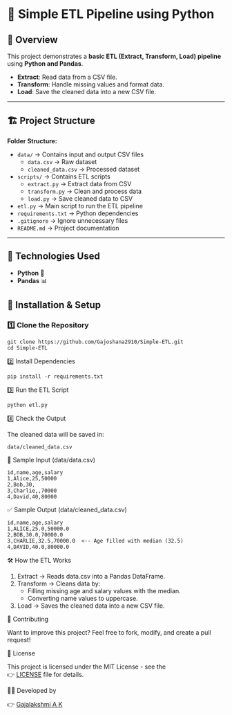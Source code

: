 # 📌 Simple ETL Pipeline using Python

## 📖 Overview  
This project demonstrates a **basic ETL (Extract, Transform, Load) pipeline** using **Python and Pandas**.  

- **Extract**: Read data from a CSV file.  
- **Transform**: Handle missing values and format data.  
- **Load**: Save the cleaned data into a new CSV file.  

---
## 🏗️ Project Structure  

**Folder Structure:**
- `data/` → Contains input and output CSV files  
  - `data.csv` → Raw dataset  
  - `cleaned_data.csv` → Processed dataset  
- `scripts/` → Contains ETL scripts  
  - `extract.py` → Extract data from CSV  
  - `transform.py` → Clean and process data  
  - `load.py` → Save cleaned data to CSV  
- `etl.py` → Main script to run the ETL pipeline  
- `requirements.txt` → Python dependencies  
- `.gitignore` → Ignore unnecessary files  
- `README.md` → Project documentation  

---

## 🔧 Technologies Used  
- **Python** 🐍  
- **Pandas** 📊  


## 📜 Installation & Setup  

### 1️⃣ Clone the Repository  
```
git clone https://github.com/Gajoshana2910/Simple-ETL.git
cd Simple-ETL
```
2️⃣ Install Dependencies
```
pip install -r requirements.txt
```
3️⃣ Run the ETL Script
```
python etl.py
```
4️⃣ Check the Output

The cleaned data will be saved in:
```
data/cleaned_data.csv
```
📄 Sample Input (data/data.csv)
```
id,name,age,salary
1,Alice,25,50000
2,Bob,30,
3,Charlie,,70000
4,David,40,80000
```
✅ Sample Output (data/cleaned_data.csv)
```
id,name,age,salary
1,ALICE,25.0,50000.0
2,BOB,30.0,70000.0
3,CHARLIE,32.5,70000.0  <-- Age filled with median (32.5)
4,DAVID,40.0,80000.0
```
🛠 How the ETL Works

1. Extract → Reads data.csv into a Pandas DataFrame.
2. Transform → Cleans data by:
    - Filling missing age and salary values with the median.
    - Converting name values to uppercase.
3. Load → Saves the cleaned data into a new CSV file.

📌 Contributing

Want to improve this project? Feel free to fork, modify, and create a pull request!

📜 License

This project is licensed under the MIT License - see the  
👉 [LICENSE](https://github.com/Gajoshana2910/Simple-ETL/blob/main/LICENSE) file for details.  

👨‍💻 Developed by

👉 [Gajalakshmi A K](https://github.com/Gajoshana2910)
